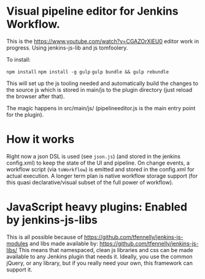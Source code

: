 # Visual pipeline editor for Jenkins Workflow. 


This is the https://www.youtube.com/watch?v=CGAZOrXlEU0 editor work in progress. Using jenkins-js-lib and js tomfoolery.

To install: 

`npm install`
`npm install -g gulp`
`gulp bundle && gulp rebundle`

This will set up the js tooling needed and automatically build the changes to the source
js which is stored in main/js to the plugin directory (just reload the browser after that).

The magic happens in src/main/js/ (pipelineeditor.js is the main entry point for the plugin).

# How it works

Right now a json DSL is used (see `json.js`) (and stored in the jenkins config.xml) to keep the state of the UI and pipeline. On change events, a workflow script (via `toWorkflow`) is emitted and stored in the config.xml for actual execution. A longer term plan is native workflow storage support (for this quasi declarative/visual subset of the full power of workflow).

# JavaScript heavy plugins: Enabled by jenkins-js-libs

This is all possible because of https://github.com/tfennelly/jenkins-js-modules and libs made available by: https://github.com/tfennelly/jenkins-js-libs/
This means that namespaced, clean js libraries and css can be made available to any Jenkins plugin that needs it. Ideally, you use the common jQuery, or any library, but if you really need your own, this framework can support it. 

